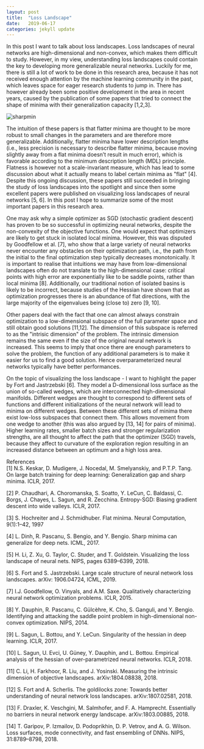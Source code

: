 ```yaml
---
layout: post
title:  "Loss Landscape"
date:   2019-06-17 
categories: jekyll update
---
```


In this post I want to talk about loss landscapes. Loss landscapes of neural networks are high-dimensional and non-convex, which makes them difficult to study. However, in my view, understanding loss landscapes could contain the key to developing more generalizable neural networks. Luckily for me, there is still a lot of work to be done in this research area, because it has not received enough attention by the machine learning community in the past, which leaves space for eager research students to jump in. There has however already been some positive development in the area in recent years, caused by the publication of some papers that tried to connect the shape of minima with their generalization capacity [1,2,3]. 

![sharpmin]({{TiffanyVlaar.github.io}}/pics/Sharpminima.png)

The intuition of these papers is that flatter minima are thought to be more robust to small changes in the parameters and are therefore more generalizable. Additionally, flatter minima have lower description lengths (i.e., less precision is necessary to describe flatter minima, because moving slightly away from a flat minima doesn’t result in much error), which is favorable according to the minimum description length (MDL) principle. Flatness is however not a scale-invariant measure, which has lead to some discussion about what it actually means to label certain minima as "flat" [4]. Despite this ongoing discussion, these papers still succeeded in bringing the study of loss landscapes into the spotlight and since then some excellent papers were published on visualizing loss landscapes of neural networks [5, 6]. In this post I hope to summarize some of the most important papers in this research area.

One may ask why a simple optimizer as SGD (stochastic gradient descent) has proven to be so successful in optimizing neural networks, despite the non-convexity of the objective functions. One would expect that optimizers are likely to get stuck in isolated local minima. However, this was disputed by Goodfellow et al. [7], who show that a large variety of neural networks never encounter any obstacles on their optimization path, i.e., the path from the initial to the final optimization step typically decreases monotonically. It is important to realise that intuitions we may have from low-dimensional landscapes often do not translate to the high-dimensional case: critical points with high error are exponentially like to be saddle points, rather than local minima [8]. Additionally, our traditional notion of isolated basins is likely to be incorrect, because studies of the Hessian have shown that as optimization progresses there is an abundance of flat directions, with the large majority of the eigenvalues being (close to) zero [9, 10].

Other papers deal with the fact that one can almost always constrain optimization to a low-dimensional subspace of the full parameter space and still obtain good solutions [11,12]. The dimension of this subspace is referred to as the "intrisic dimension" of the problem. The intrinsic dimension remains the same even if the size of the original neural network is increased. This seems to imply that once there are enough parameters to solve the problem, the function of any additional parameters is to make it easier for us to find a good solution. Hence overparameterized neural networks typically have better performances.

On the topic of visualizing the loss landscape - I want to highlight the paper by Fort and Jastrzebski [6]. They model a D-dimensional loss surface as the union of so-called wedges, which are interconnected high-dimensional manifolds. Different wedges are thought to correspond to different sets of functions and different initializations of the neural network will lead to minima on different wedges. Between these different sets of minima there exist low-loss subspaces that connect them. This allows movement from one wedge to another (this was also argued by [13, 14] for pairs of minima). Higher learning rates, smaller batch sizes and stronger regularization strengths,  are all thought to affect the path that the optimizer (SGD) travels, because they affect to curvature of the exploration region resulting in an increased distance between an optimum and a high loss area.




<!---In the last two years there has been more active research in this area due to a conjecture that connected the shape of minima with their generalization capacity [1, 2, 3]. Although the veracity of this conjecture has since been disputed [4], it still succeeded in bringing the study of loss landscapes of neural networks back into the spotlight. There is now a growing interest in visualizing the loss landscape of neural networks, which resulted in some interesting papers [5, 6]. However, there are still a lot of open questions to be answered, especially regarding how the loss landscape changes due to different architecture and algorithm choices and how this affects the generalization error of the neural network. In this chapter we will summarize the most important results obtained to date.

Loss landscapes are difficult to interpret due to their high-dimensionality and non- convexity. One would expect that optimizers are likely to get stuck in isolated local minima, but this was disputed by Goodfellow et al. [7], who show that a large variety of neural networks never encounter any obstacles on their optimization path, i.e., the path from the initial to the final optimization step typically decreases monotonically. This explains the success of SGD in optimizing neural networks, despite the non-convexity of the objective functions. Additionally, our low-dimensional intuitions often do not translate to the high-dimensional case: critical points with high error are exponentially likely to be saddle points, rather than local minima, which means that saddle points are thought to be the more likely cause of a possible impediment of optimisation [8]. Studies of the Hessian of the loss function also imply that the traditional notion of isolated basins is incorrect, as they show that as optimization progresses there is an abundance of flat directions, with the large majority of the eigenvalues being (close to) zero [9, 10].

Li et al. [11] show that optimization can be constrained to a relatively low-dimensional, randomly generated subspace of the full parameter space and still obtain good test accuracy. Fort and Scherlis [12] confirmed this result and noted the importance of initialization. The lowest possible dimension at which good solutions occur is called the "intrinsic dimension" of the problem. The approach from Li et al. [11] can be used for compression purposes, but also helps us to understand the structure of the loss landscape better. The authors find that the intrinsic dimension does not change much for different neural network sizes. This seems to imply that after having enough parameters to solve the problem, the extra parameters are used to increase the dimension of the solution manifold.

Fort and Jastrzebski [6] model a D-dimensional loss surface as the union of inter- connected high-dimensional manifolds (called "wedges"), with dimensions n < D. Op- timization procedures starting with different initializations lead to minima on different wedges. They show that there exist low-loss subspaces that connect these sets of different minima (this was also argued by [13, 14] for pairs of minima). So one can move from each wedge to another wedge through a low-loss connector. Different wedges are thought to correspond to different sets of functions. Higher learning rates, smaller batch sizes and stronger regularization strengths, are all claimed to have a similar effect on the geometrical properties of the path that the optimizer (SGD) travels, namely they increase the distance between an optimum and a high loss area by affecting the curvature of the exploration region.-->


References <br>
[1] N.S. Keskar, D. Mudigere, J. Nocedal, M. Smelyanskiy, and P.T.P. Tang. On large batch training for deep learning: Generalization gap and sharp minima. ICLR, 2017.

[2] P. Chaudhari, A. Choromanska, S. Soatto, Y. LeCun, C. Baldassi, C. Borgs, J. Chayes, L. Sagun, and R. Zecchina. Entropy-SGD: Biasing gradient descent into wide valleys. ICLR, 2017.

[3] S. Hochreiter and J. Schmidhuber. Flat minima. Neural Computation, 9(1):1–42, 1997

[4] L. Dinh, R. Pascanu, S. Bengio, and Y. Bengio. Sharp minima can generalize for deep nets. ICML, 2017.

[5] H. Li, Z. Xu, G. Taylor, C. Studer, and T. Goldstein. Visualizing the loss landscape of neural nets. NIPS, pages 6389–6399, 2018.

[6] S. Fort and S. Jastrzebski. Large scale structure of neural network loss landscapes. arXiv: 1906.04724, ICML, 2019.

[7]  I.J. Goodfellow, O. Vinyals, and A.M. Saxe. Qualitatively characterizing neural network optimization problems. ICLR, 2015.

[8] Y. Dauphin, R. Pascanu, C. G&uuml;lc&egrave;hre, K. Cho, S. Ganguli, and Y. Bengio. Identifying and attacking the saddle point problem in high-dimensional non-convex optimization. NIPS, 2014.

[9] L. Sagun, L. Bottou, and Y. LeCun. Singularity of the hessian in deep learning. ICLR, 2017.

[10] L. Sagun, U. Evci, U. G&uuml;ney, Y. Dauphin, and L. Bottou. Empirical analysis of the hessian of over-parametrized neural networks. ICLR, 2018.

[11] C. Li, H. Farkhoor, R. Liu, and J. Yosinski. Measuring the intrinsic dimension of objective landscapes. arXiv:1804.08838, 2018.

[12] S. Fort and A. Scherlis. The goldilocks zone: Towards better understanding of neural network loss landscapes. arXiv:1807.02581, 2018.

[13] F. Draxler, K. Veschgini, M. Salmhofer, and F. A. Hamprecht. Essentially no barriers in neural network energy landscape. arXiv:1803.00885, 2018.

[14] T. Garipov, P. Izmailov, D. Podoprikhin, D. P. Vetrov, and A. G. Wilson. Loss surfaces,
mode connectivity, and fast ensembling of DNNs. NIPS, 31:8789–8798, 2018.
